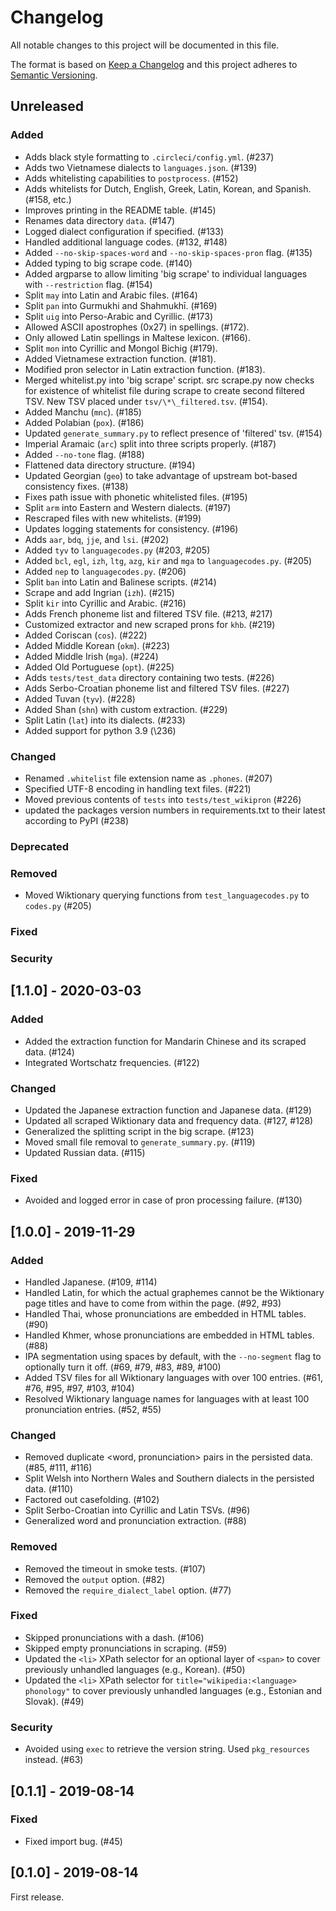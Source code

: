 Changelog
=========

All notable changes to this project will be documented in this file.

The format is based on [Keep a Changelog](http://keepachangelog.com/en/1.0.0/)
and this project adheres to [Semantic
Versioning](http://semver.org/spec/v2.0.0.html).

Unreleased
----------

### Added
-   Adds black style formatting to `.circleci/config.yml`. (\#237)
-   Adds two Vietnamese dialects to `languages.json`. (\#139)
-   Adds whitelisting capabilities to `postprocess`. (\#152)
-   Adds whitelists for Dutch, English, Greek, Latin, Korean, and Spanish.
    (\#158, etc.)
-   Improves printing in the README table. (\#145)
-   Renames data directory `data`. (\#147)
-   Logged dialect configuration if specified. (\#133)
-   Handled additional language codes. (\#132, \#148)
-   Added `--no-skip-spaces-word` and `--no-skip-spaces-pron` flag. (\#135)
-   Added typing to big scrape code. (\#140)
-   Added argparse to allow limiting 'big scrape' to individual languages
    with `--restriction` flag. (\#154)
-   Split `may` into Latin and Arabic files. (\#164)
-   Split `pan` into Gurmukhi and Shahmukhī. (\#169)
-   Split `uig` into Perso-Arabic and Cyrillic. (\#173)
-   Allowed ASCII apostrophes (0x27) in spellings. (\#172).
-   Only allowed Latin spellings in Maltese lexicon. (\#166).
-   Split `mon` into Cyrillic and Mongol Bichig (\#179).
-   Added Vietnamese extraction function. (\#181).
-   Modified pron selector in Latin extraction function. (\#183).
-   Merged whitelist.py into 'big scrape' script. src scrape.py now checks for
    existence of whitelist file during scrape to create second filtered TSV.
    New TSV placed under `tsv/\*\_filtered.tsv`. (\#154).
-   Added Manchu (`mnc`). (\#185)
-   Added Polabian (`pox`). (\#186)
-   Updated `generate_summary.py` to reflect presence of 'filtered' tsv. (\#154)
-   Imperial Aramaic (`arc`) split into three scripts properly. (\#187)
-   Added `--no-tone` flag. (\#188)
-   Flattened data directory structure. (\#194)
-   Updated Georgian (`geo`) to take advantage of upstream bot-based
    consistency fixes. (\#138)
-   Fixes path issue with phonetic whitelisted files. (\#195)
-   Split `arm` into Eastern and Western dialects. (\#197)
-   Rescraped files with new whitelists. (\#199)
-   Updates logging statements for consistency. (\#196)
-   Adds `aar`, `bdq`, `jje`, and `lsi`. (\#202)
-   Added `tyv` to `languagecodes.py` (\#203, \#205)
-   Added `bcl`, `egl`, `izh`, `ltg`, `azg`, `kir` and `mga` to `languagecodes.py`. (\#205)
-   Added `nep` to `languagecodes.py`. (\#206)
-   Split `ban` into Latin and Balinese scripts. (\#214)
-   Scrape and add Ingrian (`izh`). (\#215)
-   Split `kir` into Cyrillic and Arabic. (\#216)
-   Adds French phoneme list and filtered TSV file. (\#213, \#217)
-   Customized extractor and new scraped prons for `khb`. (\#219)
-   Added Coriscan (`cos`). (\#222)
-   Added Middle Korean (`okm`). (\#223)
-   Added Middle Irish (`mga`). (\#224)
-   Added Old Portuguese (`opt`). (\#225)
-   Adds `tests/test_data` directory containing two tests. (\#226)
-   Adds Serbo-Croatian phoneme list and filtered TSV files. (\#227)
-   Added Tuvan (`tyv`). (\#228)
-   Added Shan (`shn`) with custom extraction. (\#229)
-   Split Latin (`lat`) into its dialects. (\#233)
-   Added support for python 3.9 (\236)

### Changed

-   Renamed `.whitelist` file extension name as `.phones`. (\#207)
-   Specified UTF-8 encoding in handling text files. (\#221)
-   Moved previous contents of `tests` into `tests/test_wikipron` (\#226)
-   updated the packages version numbers in requirements.txt to their latest according to PyPI (\#238)

### Deprecated
### Removed
-   Moved Wiktionary querying functions from `test_languagecodes.py` to `codes.py` (\#205)
### Fixed
### Security

[1.1.0] - 2020-03-03
--------------------

### Added

-   Added the extraction function for Mandarin Chinese and its scraped data. (\#124)
-   Integrated Wortschatz frequencies. (\#122)

### Changed

-   Updated the Japanese extraction function and Japanese data. (\#129)
-   Updated all scraped Wiktionary data and frequency data. (\#127, \#128)
-   Generalized the splitting script in the big scrape. (\#123)
-   Moved small file removal to `generate_summary.py`. (\#119)
-   Updated Russian data. (\#115)

### Fixed

-   Avoided and logged error in case of pron processing failure. (\#130)

[1.0.0] - 2019-11-29
----------------------

### Added

-   Handled Japanese. (\#109, \#114)
-   Handled Latin, for which the actual graphemes cannot be the Wiktionary
    page titles and have to come from within the page. (\#92, \#93)
-   Handled Thai, whose pronunciations are embedded in HTML tables. (\#90)
-   Handled Khmer, whose pronunciations are embedded in HTML tables. (\#88)
-   IPA segmentation using spaces by default, with the `--no-segment` flag to
    optionally turn it off. (\#69, \#79, \#83, \#89, \#100)
-   Added TSV files for all Wiktionary languages with over 100 entries.
    (\#61, \#76, \#95, \#97, \#103, \#104)
-   Resolved Wiktionary language names for languages with at least 100
    pronunciation entries. (\#52, \#55)

### Changed

-   Removed duplicate <word, pronunciation> pairs in the persisted data. (\#85, \#111, \#116)
-   Split Welsh into Northern Wales and Southern dialects in the persisted data. (\#110)
-   Factored out casefolding. (\#102)
-   Split Serbo-Croatian into Cyrillic and Latin TSVs. (\#96)
-   Generalized word and pronunciation extraction. (\#88)

### Removed

-   Removed the timeout in smoke tests. (\#107)
-   Removed the `output` option. (\#82)
-   Removed the `require_dialect_label` option. (\#77)

### Fixed

-   Skipped pronunciations with a dash. (\#106)
-   Skipped empty pronunciations in scraping. (\#59)
-   Updated the `<li>` XPath selector for an optional layer of `<span>` to cover
    previously unhandled languages (e.g., Korean). (\#50)
-   Updated the `<li>` XPath selector for
    `title="wikipedia:<language> phonology"` to cover previously unhandled
    languages (e.g., Estonian and Slovak). (\#49)

### Security

-   Avoided using `exec` to retrieve the version string. Used `pkg_resources`
    instead. (\#63)

[0.1.1] - 2019-08-14
----------------------

### Fixed

-   Fixed import bug. (\#45)

[0.1.0] - 2019-08-14
----------------------

First release.

